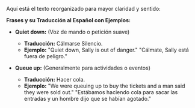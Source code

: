 Aquí está el texto reorganizado para mayor claridad y sentido:

**Frases y su Traducción al Español con Ejemplos:**

*   **Quiet down:** (Voz de mando o petición suave)
    *   **Traducción:** Cálmarse   Silencio.
    *   **Ejemplo:** "Quiet down, Sally is out of danger."   "Cálmate, Sally está fuera de peligro."

*   **Queue up:** (Generalmente para actividades o eventos)
    *   **Traducción:** Hacer cola.
    *   **Ejemplo:** "We were queuing up to buy the tickets and a man said they were sold out."   "Estábamos haciendo cola para sacar las entradas y un hombre dijo que se habían agotado."
